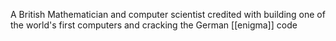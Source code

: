 A British Mathematician and computer scientist credited with building one of the world's first computers and cracking the German [[enigma]] code